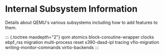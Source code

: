 # Internal Subsystem Information

Details about QEMU\'s various subsystems including how to add features
to them.

::: {.toctree maxdepth="2"}
qom atomics block-coroutine-wrapper clocks ebpf_rss migration
multi-process reset s390-dasd-ipl tracing vfio-migration
writing-monitor-commands virtio-backends
:::

